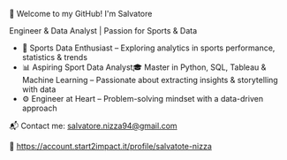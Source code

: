 👋 Welcome to my GitHub! I'm Salvatore

Engineer & Data Analyst | Passion for Sports & Data

- 🏅 Sports Data Enthusiast – Exploring analytics in sports performance, statistics & trends
-  📊 Aspiring Sport Data Analyst🎓 Master in Python, SQL, Tableau & Machine Learning
                                           – Passionate about extracting insights & storytelling with data
- ⚙️ Engineer at Heart – Problem-solving mindset with a data-driven approach

📬 Contact me: salvatore.nizza94@gmail.com

🚀 https://account.start2impact.it/profile/salvatote-nizza

<!---
Salvatore-Nizza/Salvatore-Nizza is a ✨ special ✨ repository because its `README.md` (this file) appears on your GitHub profile.
You can click the Preview link to take a look at your changes.
--->

